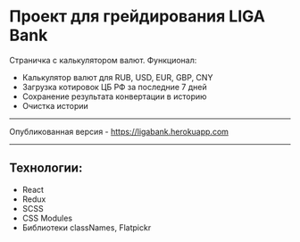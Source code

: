 # Проект для грейдирования LIGA Bank

Страничка с калькулятором валют. Функционал:
 - Калькулятор валют для RUB, USD, EUR, GBP, CNY
 - Загрузка котировок ЦБ РФ за последние 7 дней
 - Сохранение результата конвертации в историю
 - Очистка истории
---

Опубликованная версия - https://ligabank.herokuapp.com

---

## Технологии:
 - React
 - Redux
 - SCSS
 - CSS Modules
 - Библиотеки classNames, Flatpickr
